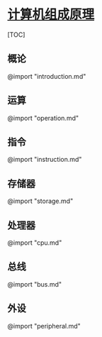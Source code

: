<link rel="stylesheet" href="https://zhmhbest.gitee.io/hellomathematics/style/index.css">
<script src="https://zhmhbest.gitee.io/hellomathematics/style/index.js"></script>

# [计算机组成原理](../index.html)

[TOC]

## 概论

@import "introduction.md"

## 运算

@import "operation.md"

## 指令

@import "instruction.md"

## 存储器

@import "storage.md"

## 处理器

@import "cpu.md"

## 总线

@import "bus.md"

## 外设

@import "peripheral.md"
